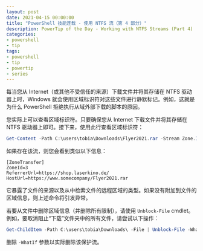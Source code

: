 ```yaml
---
layout: post
date: 2021-04-15 00:00:00
title: "PowerShell 技能连载 - 使用 NTFS 流（第 4 部分）"
description: PowerTip of the Day - Working with NTFS Streams (Part 4)
categories:
- powershell
- tip
tags:
- powershell
- tip
- powertip
- series
---
```

每当您从 Internet（或其他不受信任的来源）下载文件并将其存储在 NTFS 驱动器上时，Windows 就会使用区域标识符对这些文件进行静默标记。例如，这就是为什么 PowerShell 拒绝执行从域外部下载的脚本的原因。

您实际上可以查看区域标识符。只要确保您从 Internet 下载文件并将其存储在 NTFS 驱动器上即可。接下来，使用此行查看区域标识符：

```powershell
Get-Content -Path C:\users\tobia\Downloads\Flyer2021.rar -Stream Zone.Identifier
```

如果存在该流，则您会看到类似以下信息：

    [ZoneTransfer]
    ZoneId=3
    ReferrerUrl=https://shop.laserkino.de/
    HostUrl=https://www.somecompany/Flyer2021.rar

它暴露了文件的来源以及从中检索文件的远程区域的类型。如果没有附加到文件的区域信息，则上述命令将引发异常。

若要从文件中删除区域信息（并删除所有限制），请使用 `Unblock-File` cmdlet。例如，要取消阻止“下载”文件夹中的所有文件，请尝试以下操作：

```powershell
Get-ChildItem -Path C:\users\tobia\Downloads\ -File | Unblock-File -WhatIf
```

删除 `-WhatIf` 参数以实际删除该保护流。

<!--本文国际来源：[Working with NTFS Streams (Part 4)](https://community.idera.com/database-tools/powershell/powertips/b/tips/posts/working-with-ntfs-streams-part-4)-->

